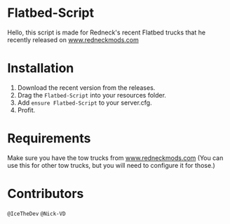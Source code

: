# Flatbed-Script

Hello, this script is made for Redneck's recent Flatbed trucks that he recently released on www.redneckmods.com

# Installation
1) Download the recent version from the releases.
2) Drag the `Flatbed-Script` into your resources folder.
3) Add `ensure Flatbed-Script` to your server.cfg.
4) Profit.

# Requirements
Make sure you have the tow trucks from www.redneckmods.com (You can use this for other tow trucks, but you will need to configure it for those.)

# Contributors

`@IceTheDev`
`@Nick-VD`
